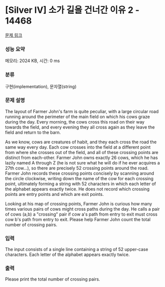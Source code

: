 # [Silver IV] 소가 길을 건너간 이유 2 - 14468 

[문제 링크](https://www.acmicpc.net/problem/14468) 

### 성능 요약

메모리: 2024 KB, 시간: 0 ms

### 분류

구현(implementation), 문자열(string)

### 문제 설명

<p>The layout of Farmer John's farm is quite peculiar, with a large circular road running around the perimeter of the main field on which his cows graze during the day. Every morning, the cows cross this road on their way towards the field, and every evening they all cross again as they leave the field and return to the barn.</p>

<p>As we know, cows are creatures of habit, and they each cross the road the same way every day. Each cow crosses into the field at a different point from where she crosses out of the field, and all of these crossing points are distinct from each-other. Farmer John owns exactly 26 cows, which he has lazily named A through Z (he is not sure what he will do if he ever acquires a 27th cow...), so there are precisely 52 crossing points around the road. Farmer John records these crossing points concisely by scanning around the circle clockwise, writing down the name of the cow for each crossing point, ultimately forming a string with 52 characters in which each letter of the alphabet appears exactly twice. He does not record which crossing points are entry points and which are exit points.</p>

<p>Looking at his map of crossing points, Farmer John is curious how many times various pairs of cows might cross paths during the day. He calls a pair of cows (a,b) a "crossing" pair if cow a's path from entry to exit must cross cow b's path from entry to exit. Please help Farmer John count the total number of crossing pairs.</p>

### 입력 

 <p>The input consists of a single line containing a string of 52 upper-case characters. Each letter of the alphabet appears exactly twice.</p>

### 출력 

 <p>Please print the total number of crossing pairs.</p>

<p> </p>

